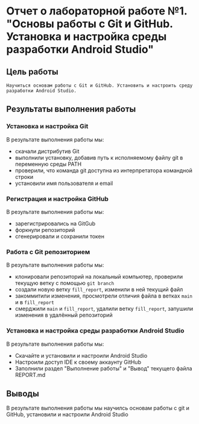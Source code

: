 # Отчет о лабораторной работе №1. "Основы работы с Git и GitHub. Установка и настройка среды разработки Android Studio"
## Цель работы
    Научиться основам работы с Git и GitHub. Установить и настроить среду разработки Android Studio.

## Результаты выполнения работы

### Установка и настройка Git
В результате выполнения работы мы:
+ скачали дистрибутив Git
+ выполнили установку, добавив путь к исполняемому файлу git в переменную среды PATH
+ проверили, что команда git доступна из интерпретатора командной строки
+ установили имя пользователя и email

    
### Регистрация и настройка GitHub
В результате выполнения работы мы:
+ зарегистрировались на GitGub
+ форкнули репозиторий
+ сгенерировали и сохранили токен

### Работа с Git репозиторием
В результате выполнения работы мы:
+ клонировали репозиторий на локальный компьютер, проверили текущую ветку с помощью `git branch`
+ создали новую ветку `fill_report`, изменили в ней текущий файл
+ закоммитили изменения, просмотрели отличия файла в ветках `main` и в `fill_report`
+ смерджили `main` и `fill_report`, удалили ветку `fill_report`, запушили изменения в удалённый репозиторий

### Установка и настройка среды разработки  Android Studio
В результате выполнения  работы мы:
+ Скачайте и установили и настроили Android Studio
+ Настроили доступ IDE к своему аккаунту GitHub
+ Заполнили раздел "Выполнение работы" и "Вывод" текущего файла REPORT.md

## Выводы
В результате выполнения  работы мы научилсь основам работы с git и GitHub, установили и настроили Android Studio